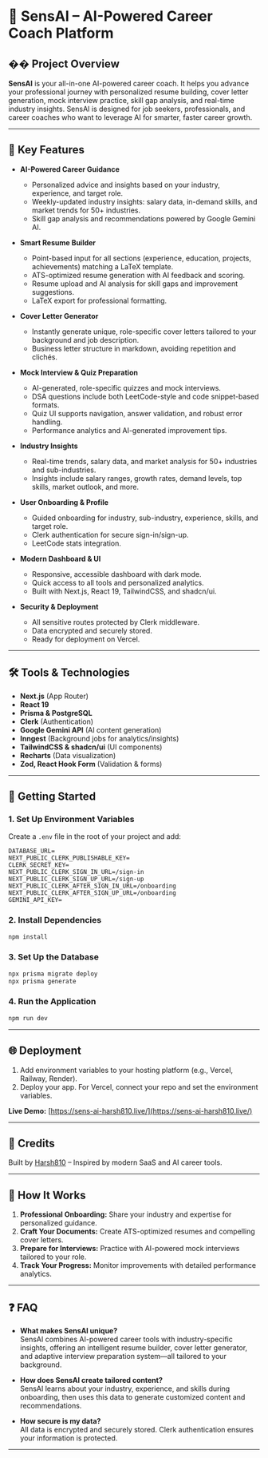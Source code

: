 # 🚀 SensAI – AI-Powered Career Coach Platform

## �� Project Overview

**SensAI** is your all-in-one AI-powered career coach. It helps you advance your professional journey with personalized resume building, cover letter generation, mock interview practice, skill gap analysis, and real-time industry insights. SensAI is designed for job seekers, professionals, and career coaches who want to leverage AI for smarter, faster career growth.

---

## 🌟 Key Features

- **AI-Powered Career Guidance**
  - Personalized advice and insights based on your industry, experience, and target role.
  - Weekly-updated industry insights: salary data, in-demand skills, and market trends for 50+ industries.
  - Skill gap analysis and recommendations powered by Google Gemini AI.

- **Smart Resume Builder**
  - Point-based input for all sections (experience, education, projects, achievements) matching a LaTeX template.
  - ATS-optimized resume generation with AI feedback and scoring.
  - Resume upload and AI analysis for skill gaps and improvement suggestions.
  - LaTeX export for professional formatting.

- **Cover Letter Generator**
  - Instantly generate unique, role-specific cover letters tailored to your background and job description.
  - Business letter structure in markdown, avoiding repetition and clichés.

- **Mock Interview & Quiz Preparation**
  - AI-generated, role-specific quizzes and mock interviews.
  - DSA questions include both LeetCode-style and code snippet-based formats.
  - Quiz UI supports navigation, answer validation, and robust error handling.
  - Performance analytics and AI-generated improvement tips.

- **Industry Insights**
  - Real-time trends, salary data, and market analysis for 50+ industries and sub-industries.
  - Insights include salary ranges, growth rates, demand levels, top skills, market outlook, and more.

- **User Onboarding & Profile**
  - Guided onboarding for industry, sub-industry, experience, skills, and target role.
  - Clerk authentication for secure sign-in/sign-up.
  - LeetCode stats integration.

- **Modern Dashboard & UI**
  - Responsive, accessible dashboard with dark mode.
  - Quick access to all tools and personalized analytics.
  - Built with Next.js, React 19, TailwindCSS, and shadcn/ui.

- **Security & Deployment**
  - All sensitive routes protected by Clerk middleware.
  - Data encrypted and securely stored.
  - Ready for deployment on Vercel.

---

## 🛠️ Tools & Technologies

- **Next.js** (App Router)
- **React 19**
- **Prisma & PostgreSQL**
- **Clerk** (Authentication)
- **Google Gemini API** (AI content generation)
- **Inngest** (Background jobs for analytics/insights)
- **TailwindCSS & shadcn/ui** (UI components)
- **Recharts** (Data visualization)
- **Zod, React Hook Form** (Validation & forms)

---

## 🚦 Getting Started

### 1. Set Up Environment Variables

Create a `.env` file in the root of your project and add:

```env
DATABASE_URL=
NEXT_PUBLIC_CLERK_PUBLISHABLE_KEY=
CLERK_SECRET_KEY=
NEXT_PUBLIC_CLERK_SIGN_IN_URL=/sign-in
NEXT_PUBLIC_CLERK_SIGN_UP_URL=/sign-up
NEXT_PUBLIC_CLERK_AFTER_SIGN_IN_URL=/onboarding
NEXT_PUBLIC_CLERK_AFTER_SIGN_UP_URL=/onboarding
GEMINI_API_KEY=
```

### 2. Install Dependencies

```bash
npm install
```

### 3. Set Up the Database

```bash
npx prisma migrate deploy
npx prisma generate
```

### 4. Run the Application

```bash
npm run dev
```

---

## 🌐 Deployment

1. Add environment variables to your hosting platform (e.g., Vercel, Railway, Render).
2. Deploy your app. For Vercel, connect your repo and set the environment variables.

**Live Demo:** [https://sens-ai-harsh810.live/](https://sens-ai-harsh810.live/)

---

## 🙌 Credits

Built by [Harsh810](https://harsh810.vercel.app) – Inspired by modern SaaS and AI career tools.

---

## 📖 How It Works

1. **Professional Onboarding:** Share your industry and expertise for personalized guidance.
2. **Craft Your Documents:** Create ATS-optimized resumes and compelling cover letters.
3. **Prepare for Interviews:** Practice with AI-powered mock interviews tailored to your role.
4. **Track Your Progress:** Monitor improvements with detailed performance analytics.

---

## ❓ FAQ

- **What makes SensAI unique?**  
  SensAI combines AI-powered career tools with industry-specific insights, offering an intelligent resume builder, cover letter generator, and adaptive interview preparation system—all tailored to your background.

- **How does SensAI create tailored content?**  
  SensAI learns about your industry, experience, and skills during onboarding, then uses this data to generate customized content and recommendations.

- **How secure is my data?**  
  All data is encrypted and securely stored. Clerk authentication ensures your information is protected.

---
